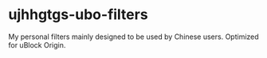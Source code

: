 # ujhhgtgs-ubo-filters
My personal filters mainly designed to be used by Chinese users. Optimized for uBlock Origin.
